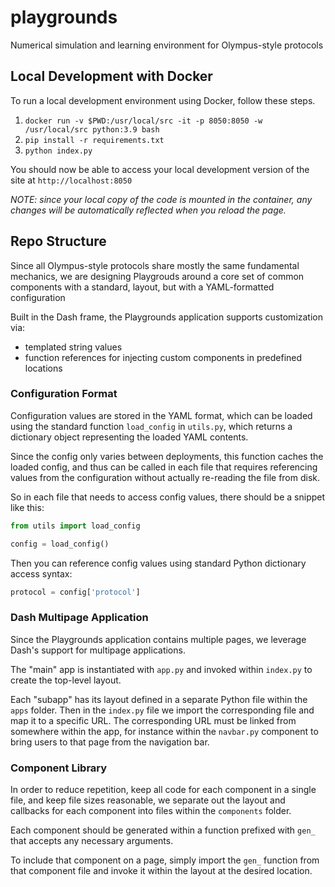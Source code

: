 # playgrounds
Numerical simulation and learning environment for Olympus-style protocols

## Local Development with Docker

To run a local development environment using Docker, follow these steps.

1. `docker run -v $PWD:/usr/local/src -it -p 8050:8050 -w /usr/local/src python:3.9 bash`
2. `pip install -r requirements.txt`
3. `python index.py`

You should now be able to access your local development version of the site at
`http://localhost:8050`

_NOTE: since your local copy of the code is mounted in the container,_
_any changes will be automatically reflected when you reload the page._

## Repo Structure

Since all Olympus-style protocols share mostly the same fundamental mechanics,
we are designing Playgrouds around a core set of common components with a standard,
layout, but with a YAML-formatted configuration

Built in the Dash frame, the Playgrounds application supports customization via:

- templated string values
- function references for injecting custom components in predefined locations

### Configuration Format

Configuration values are stored in the YAML format, which can be loaded
using the standard function `load_config` in `utils.py`, which returns a
dictionary object representing the loaded YAML contents.

Since the config only varies between deployments, this function caches the
loaded config, and thus can be called in each file that requires referencing
values from the configuration without actually re-reading the file from disk.

So in each file that needs to access config values, there should be a snippet like this:

```python
from utils import load_config

config = load_config()
```

Then you can reference config values using standard Python dictionary access syntax:
```python
protocol = config['protocol']
```

### Dash Multipage Application

Since the Playgrounds application contains multiple pages, we leverage Dash's
support for multipage applications.

The "main" app is instantiated with `app.py` and invoked within `index.py`
to create the top-level layout.

Each "subapp" has its layout defined in a separate Python file within the `apps`
folder. Then in the `index.py` file we import the corresponding file and map
it to a specific URL. The corresponding URL must be linked from somewhere within
the app, for instance within the `navbar.py` component to bring users to that
page from the navigation bar.

### Component Library

In order to reduce repetition, keep all code for each component in a single file,
and keep file sizes reasonable, we separate out the layout and callbacks for each
component into files within the `components` folder.

Each component should be generated within a function prefixed with `gen_`
that accepts any necessary arguments.

To include that component on a page, simply import the `gen_` function from
that component file and invoke it within the layout at the desired location.
